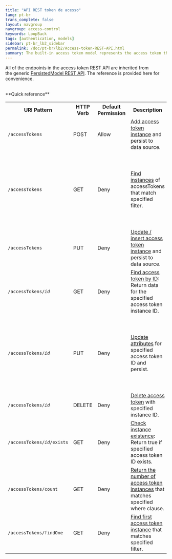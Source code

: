 ```yaml
---
title: "API REST token de acesso"
lang: pt-br
trans_complete: false
layout: navgroup
navgroup: access-control
keywords: LoopBack
tags: [authentication, models]
sidebar: pt-br_lb2_sidebar
permalink: /doc/pt-br/lb2/Access-token-REST-API.html
summary: The built-in access token model represents the access token that LoopBack creates for an authenticated user.
---
```

All of the endpoints in the access token REST API are inherited from the generic [PersistedModel REST API](PersistedModel-REST-API.html).
The reference is provided here for convenience.

<br clear="all"/>
**Quick reference**

<table>
  <tbody>
    <tr>
      <th>URI Pattern</th>
      <th>HTTP Verb</th>
      <th>Default Permission</th>
      <th width="200">Description</th>
      <th width="300">Arguments</th>
    </tr>
    <tr>
      <td><code>/accessTokens</code></td>
      <td>POST</td>
      <td>Allow</td>
      <td>
        <a href="PersistedModel-REST-API.html#create-model-instance">Add access token instance</a> and persist to data source.
      </td>
      <td>JSON object (in request body)</td>
    </tr>
    <tr>
      <td><code>/accessTokens</code></td>
      <td>GET</td>
      <td>Deny</td>
      <td><a href="PersistedModel-REST-API.html#find-matching-instances">Find instances</a> of accessTokens that match specified filter.</td>
      <td>
        One or more filters in query parameters:
        <ul>
          <li>where</li>
          <li>include</li>
          <li>order</li>
          <li>limit</li>
          <li>skip / offset</li>
          <li>fields</li>
        </ul>
      </td>
    </tr>
    <tr>
      <td><code>/accessTokens</code></td>
      <td>PUT</td>
      <td>Deny</td>
      <td><a href="PersistedModel-REST-API.html#update--insert-instance">Update / insert access token instance</a> and persist to data source.</td>
      <td>JSON object (in request body)</td>
    </tr>
    <tr>
      <td><code>/accessTokens/<em>id</em></code></td>
      <td>GET</td>
      <td>Deny</td>
      <td><a href="PersistedModel-REST-API.html#find-instance-by-id">Find access token by ID</a>: Return data for the specified access token instance ID.</td>
      <td><em>id</em>, the access token instance ID (in URI path)</td>
    </tr>
    <tr>
      <td><code>/accessTokens/<em>id</em></code></td>
      <td>PUT</td>
      <td>Deny</td>
      <td><a href="PersistedModel-REST-API.html#update-model-instance-attributes">Update attributes</a> for specified access token ID and persist.</td>
      <td>
        Query parameters:
        <ul>
          <li>data&nbsp;- An object containing property name/value pairs</li>
          <li><em>id</em>&nbsp;- The model id</li>
        </ul>
      </td>
    </tr>
    <tr>
      <td><code>/accessTokens/<em>id</em></code></td>
      <td>DELETE</td>
      <td>Deny</td>
      <td><a href="PersistedModel-REST-API.html#delete-model-instance">Delete access token</a> with specified instance ID.</td>
      <td><em>id</em>, access token ID<em> </em>(in URI path)</td>
    </tr>
    <tr>
      <td><code>/accessTokens/<em>id</em>/exists</code></td>
      <td>GET</td>
      <td>Deny</td>
      <td>
        <a href="PersistedModel-REST-API.html#check-instance-existence">Check instance existence</a>: Return true if specified access token ID exists.
      </td>
      <td>
        URI path:
        <ul>
          <li><em>id</em> - Model instance ID</li>
        </ul>
      </td>
    </tr>
    <tr>
      <td><code>/accessTokens/count</code></td>
      <td>GET</td>
      <td>Deny</td>
      <td>
        <a href="PersistedModel-REST-API.html#get-instance-count">Return the number of access token instances</a>&nbsp;that matches specified where clause.
      </td>
      <td>Where filter specified in query parameter</td>
    </tr>
    <tr>
      <td><code>/accessTokens/findOne</code></td>
      <td>GET</td>
      <td>Deny</td>
      <td>
        <a href="PersistedModel-REST-API.html#find-first-instance">Find first access token instance</a> that matches specified filter.
      </td>
      <td>Same as <a href="PersistedModel-REST-API.html#find-matching-instances">Find matching instances</a>.</td>
    </tr>
  </tbody>
</table>
